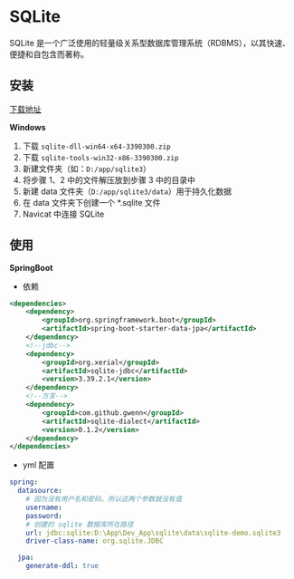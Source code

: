 # SQLite

SQLite 是一个广泛使用的轻量级关系型数据库管理系统（RDBMS），以其快速、便捷和自包含而著称。

## 安装

[下载地址](https://www.sqlite.org/)

**Windows**

1. 下载 `sqlite-dll-win64-x64-3390300.zip`
2. 下载 `sqlite-tools-win32-x86-3390300.zip`
3. 新建文件夹（如：`D:/app/sqlite3`）
4. 将步骤 1、2 中的文件解压放到步骤 3 中的目录中
5. 新建 data 文件夹（`D:/app/sqlite3/data`）用于持久化数据
6. 在 data 文件夹下创建一个 *.sqlite 文件
7. Navicat 中连接 SQLite

## 使用

**SpringBoot**

- 依赖

```xml
<dependencies>
    <dependency>
        <groupId>org.springframework.boot</groupId>
        <artifactId>spring-boot-starter-data-jpa</artifactId>
    </dependency>
    <!--jdbc-->
    <dependency>
        <groupId>org.xerial</groupId>
        <artifactId>sqlite-jdbc</artifactId>
        <version>3.39.2.1</version>
    </dependency>
    <!--方言-->
    <dependency>
        <groupId>com.github.gwenn</groupId>
        <artifactId>sqlite-dialect</artifactId>
        <version>0.1.2</version>
    </dependency>
</dependencies>
```
- yml 配置

```yaml
spring:
  datasource:
    # 因为没有用户名和密码，所以这两个参数就没有值
    username:
    password:
    # 创建的 sqlite 数据库所在路径
    url: jdbc:sqlite:D:\App\Dev_App\sqlite\data\sqlite-demo.sqlite3
    driver-class-name: org.sqlite.JDBC

  jpa:
    generate-ddl: true
```
